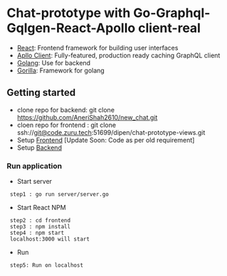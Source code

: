 # Chat-prototype with Go-Graphql-Gqlgen-React-Apollo client-real 

- [React](https://reactjs.org/): Frontend framework for building user interfaces
- [Apllo Client](https://github.com/apollographql/apollo-client): Fully-featured, production ready caching GraphQL client
- [Golang](https://golang.org/): Use for backend 
- [Gorilla](http://www.gorillatoolkit.org/): Framework for golang

## Getting started

- clone repo for backend:  git clone https://github.com/AneriShah2610/new_chat.git
- cloen repo for frontend : git clone ssh://git@code.zuru.tech:51699/dipen/chat-prototype-views.git
- Setup [Frontend](https://code.zuru.tech/dipen/chat-prototype-views/tree/chat-proto-type-view) [Update Soon: Code as per old requirement]
- Setup [Backend](https://code.zuru.tech/dipen/chat-prototype/blob/backend/backend_serverREADME.md)

### Run application

- Start server 
```
 step1 : go run server/server.go
```
- Start React NPM 
```
 step2 : cd frontend
 step3 : npm install
 step4 : npm start
 localhost:3000 will start 
```
- Run
```
 step5: Run on localhost
```
